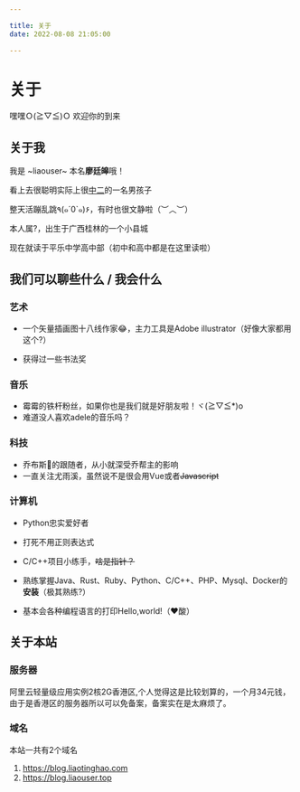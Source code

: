 ```yaml
---

title: 关于
date: 2022-08-08 21:05:00

---
```

# 关于

嘿嘿Ｏ(≧▽≦)Ｏ 欢迎你的到来

##  关于我

我是 ~liaouser~ 本名**廖廷皞**哦！

看上去很聪明实际上很<u>中二</u>的一名男孩子

整天活蹦乱跳٩(๑´0`๑)۶，有时也很文静啦（︶︿︶）

本人属?，出生于广西桂林的一个小县城

现在就读于平乐中学高中部（初中和高中都是在这里读啦）

##  我们可以聊些什么 / 我会什么

###  艺术

- 一个矢量插画图十八线作家😂，主力工具是Adobe illustrator（好像大家都用这个?）

- 获得过一些书法奖

###  音乐

- 霉霉的铁杆粉丝，如果你也是我们就是好朋友啦！ヾ(≧▽≦*)o
- 难道没人喜欢adele的音乐吗？

###  科技

- 乔布斯🍎的跟随者，从小就深受乔帮主的影响
- 一直关注尤雨溪，虽然说不是很会用Vue或者~~Javascript~~

###  计算机

- Python忠实爱好者

 - 打死不用正则表达式

 - C/C++项目小练手，~~啥是指针？~~

 - 熟练掌握Java、Rust、Ruby、Python、C/C++、PHP、Mysql、Docker的**安装**（极其熟练?）
 - 基本会各种编程语言的打印Hello,world!（❤️酸）

##  关于本站

###  服务器

阿里云轻量级应用实例2核2G香港区,个人觉得这是比较划算的，一个月34元钱，由于是香港区的服务器所以可以免备案，备案实在是太麻烦了。

###  域名

本站一共有2个域名

1. https://blog.liaotinghao.com
2. https://blog.liaouser.top

